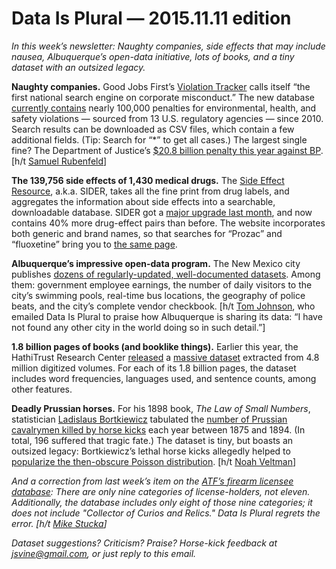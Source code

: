 Data Is Plural — 2015.11.11 edition
===================================

*In this week’s newsletter: Naughty companies, side effects that may include nausea, Albuquerque’s open-data initiative, lots of books, and a tiny dataset with an outsized legacy.*


__Naughty companies.__ Good Jobs First’s [Violation Tracker](http://www.goodjobsfirst.org/violation-tracker) calls itself “the first national search engine on corporate misconduct.” The new database [currently contains](http://www.goodjobsfirst.org/violation-tracker-data-sources) nearly 100,000 penalties for environmental, health, and safety violations — sourced from 13 U.S. regulatory agencies — since 2010. Search results can be downloaded as CSV files, which contain a few additional fields. (Tip: Search for “\*” to get all cases.) The largest single fine? The Department of Justice’s [$20.8 billion penalty this year against BP](http://violationtracker.goodjobsfirst.org/parent/bp). [h/t [Samuel Rubenfeld](https://twitter.com/srubenfeld/status/658980441387638784)]


__The 139,756 side effects of 1,430 medical drugs.__ The [Side Effect Resource](http://sideeffects.embl.de/), a.k.a. SIDER, takes all the fine print from drug labels, and aggregates the information about side effects into a searchable, downloadable database. SIDER got a [major upgrade last month](http://nar.oxfordjournals.org/content/early/2015/10/19/nar.gkv1075.abstract), and now contains 40% more drug-effect pairs than before. The website incorporates both generic and brand names, so that searches for “Prozac” and “fluoxetine” bring you to [the same page](http://sideeffects.embl.de/drugs/3386/).


__Albuquerque’s impressive open-data program.__ The New Mexico city publishes [dozens of regularly-updated, well-documented datasets](http://www.cabq.gov/abq-data). Among them: government employee earnings, the number of daily visitors to the city’s swimming pools, real-time bus locations, the geography of police beats, and the city’s complete vendor checkbook. [h/t [Tom Johnson](http://online.sfsu.edu/jjohnson/), who emailed Data Is Plural to praise how Albuquerque is sharing its data: “I have not found any other city in the world doing so in such detail.”]


__1.8 billion pages of books (and booklike things).__ Earlier this year, the HathiTrust Research Center [released](https://www.hathitrust.org/htrc-releases-massive-dataset) a [massive dataset](https://portal.htrc.illinois.edu/features) extracted from 4.8 million digitized volumes. For each of its 1.8 billion pages, the dataset includes word frequencies, languages used, and sentence counts, among other features.


__Deadly Prussian horses.__ For his 1898 book, *The Law of Small Numbers*, statistician [Ladislaus Bortkiewicz](https://en.wikipedia.org/wiki/Ladislaus_Bortkiewicz) tabulated the [number of Prussian cavalrymen killed by horse kicks](http://www.math.uah.edu/stat/data/HorseKicks.html) each year between 1875 and 1894. (In total, 196 suffered that tragic fate.) The dataset is tiny, but boasts an outsized legacy: Bortkiewicz’s lethal horse kicks allegedly helped to [popularize the then-obscure Poisson distribution](http://mindyourdecisions.com/blog/2013/06/21/what-do-deaths-from-horse-kicks-have-to-do-with-statistics/). [h/t [Noah Veltman](https://twitter.com/veltman)]


*And a correction from last week’s item on the [ATF’s firearm licensee database](https://data.atf.gov/Licensees/Federal-Firearms-Licensee-Listing-2010-to-2015/qg4c-kex6): There are only nine categories of license-holders, not eleven. Additionally, the database includes only eight of those nine categories; it does not include "Collector of Curios and Relics." Data Is Plural regrets the error. [h/t [Mike Stucka](https://twitter.com/mikestucka)]*


*Dataset suggestions? Criticism? Praise? Horse-kick feedback at <jsvine@gmail.com>, or just reply to this email.*